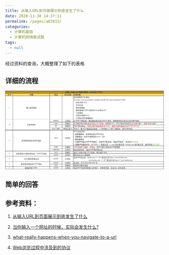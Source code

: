 ```yaml
---
title: 从输入URL到页面展示到底发生了什么
date: 2020-11-30 14:37:11
permalink: /pages/a83932/
categories: 
  - 计算机基础
  - 计算机网络面试题
tags: 
  - null
---
```


经过资料的查询，大概整理了如下的表格

## 详细的流程

![image-20201130212056932](./assets/img/image-20201130212056932.png)

## 简单的回答



## 参考资料：

1. [从输入URL到页面展示到底发生了什么](https://mp.weixin.qq.com/s?__biz=MzAxNDMwMTMwMw==&mid=2247488981&idx=1&sn=cddfdfe93d7d90d463b3f81cae56ecd2&chksm=9b9434cdace3bddbcc19fe6740f0e6a1ac33b5f29f7bdb9f1f7861b761065fff85c4778af562&scene=0&key=daf5926c99d6695fd0757e2ef09b95c76f593895f3fa1827bcf1b6894f31e6d71e50ed8c537cffd881ff0081b069c62df345a6d61b99802e6fcd83e98dc6a57c65af10d81dbb0c1be13406d18cd8664a&ascene=14&uin=MjEzOTc2MjYzMQ%3D%3D&devicetype=Windows+10&version=62060728&lang=zh_CN&pass_ticket=YVYQuTg%2FBMTYHxQounqWoDVtpcueDJYHWXh4IkXedW%2BAo2tjpP7U4AaduEI%2BEga%2F)
2.  [当你输入一个网址的时候，实际会发生什么?](https://www.cnblogs.com/wenanry/archive/2010/02/25/1673368.html)
3. [what-really-happens-when-you-navigate-to-a-url](http://igoro.com/archive/what-really-happens-when-you-navigate-to-a-url/)

4. [Web浏览过程中涉及到的协议](https://blog.csdn.net/Mary19920410/article/details/60133609)

